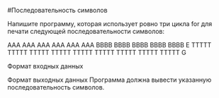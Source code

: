 #Последовательность символов

Напишите программу, которая использует ровно три цикла for для печати следующей последовательности символов:

AAA
AAA
AAA
AAA
AAA
AAA
BBBB
BBBB
BBBB
BBBB
BBBB
E
TTTTT
TTTTT
TTTTT
TTTTT
TTTTT
TTTTT
TTTTT
TTTTT
TTTTT
G

Формат входных данных

Формат выходных данных
Программа должна вывести указанную последовательность символов.